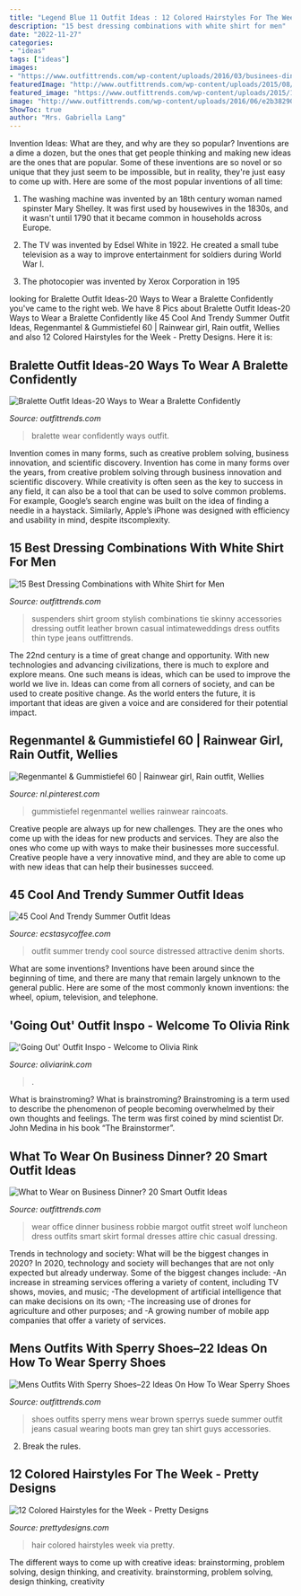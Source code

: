 ```yaml
---
title: "Legend Blue 11 Outfit Ideas : 12 Colored Hairstyles For The Week"
description: "15 best dressing combinations with white shirt for men"
date: "2022-11-27"
categories:
- "ideas"
tags: ["ideas"]
images:
- "https://www.outfittrends.com/wp-content/uploads/2016/03/businees-dinner-13.jpg"
featuredImage: "http://www.outfittrends.com/wp-content/uploads/2015/08/men-white-shirt-outfit-ideas6.jpg"
featured_image: "https://www.outfittrends.com/wp-content/uploads/2015/11/399ccd8de7fbb0f3a1422250ecac3735.jpg"
image: "http://www.outfittrends.com/wp-content/uploads/2016/06/e2b38290d0fc67be05b573ec3d1fb972.jpg"
ShowToc: true
author: "Mrs. Gabriella Lang"
---
```



Invention Ideas: What are they, and why are they so popular?
Inventions are a dime a dozen, but the ones that get people thinking and making new ideas are the ones that are popular. Some of these inventions are so novel or so unique that they just seem to be impossible, but in reality, they're just easy to come up with. Here are some of the most popular inventions of all time: 
1. The washing machine was invented by an 18th century woman named spinster Mary Shelley. It was first used by housewives in the 1830s, and it wasn't until 1790 that it became common in households across Europe.

2. The TV was invented by Edsel White in 1922. He created a small tube television as a way to improve entertainment for soldiers during World War I.

3. The photocopier was invented by Xerox Corporation in 195
	

		
looking for Bralette Outfit Ideas-20 Ways to Wear a Bralette Confidently you've came to the right web. We have 8 Pics about Bralette Outfit Ideas-20 Ways to Wear a Bralette Confidently like 45 Cool And Trendy Summer Outfit Ideas, Regenmantel &amp; Gummistiefel 60 | Rainwear girl, Rain outfit, Wellies and also 12 Colored Hairstyles for the Week - Pretty Designs. Here it is:
		
    
## Bralette Outfit Ideas-20 Ways To Wear A Bralette Confidently

<img loading=lazy src="https://www.outfittrends.com/wp-content/uploads/2015/11/399ccd8de7fbb0f3a1422250ecac3735.jpg" onerror="this.onerror=null;this.src='https://tse4.mm.bing.net/th?id=OIP.9wGolpHakXbwQh2lWrviTAAAAA&amp;pid=15.1';" alt="Bralette Outfit Ideas-20 Ways to Wear a Bralette Confidently">

_Source: outfittrends.com_

>bralette wear confidently ways outfit. 

	

Invention comes in many forms, such as creative problem solving, business innovation, and scientific discovery.
Invention has come in many forms over the years, from creative problem solving through business innovation and scientific discovery. While creativity is often seen as the key to success in any field, it can also be a tool that can be used to solve common problems. For example, Google’s search engine was built on the idea of finding a needle in a haystack. Similarly, Apple’s iPhone was designed with efficiency and usability in mind, despite itscomplexity.

    
## 15 Best Dressing Combinations With White Shirt For Men

<img loading=lazy src="http://www.outfittrends.com/wp-content/uploads/2015/08/men-white-shirt-outfit-ideas6.jpg" onerror="this.onerror=null;this.src='https://tse3.mm.bing.net/th?id=OIP.gmEMQ9R2qBHW7qRMcJwuRwAAAA&amp;pid=15.1';" alt="15 Best Dressing Combinations with White Shirt for Men">

_Source: outfittrends.com_

>suspenders shirt groom stylish combinations tie skinny accessories dressing outfit leather brown casual intimateweddings dress outfits thin type jeans outfittrends. 

	

The 22nd century is a time of great change and opportunity. With new technologies and advancing civilizations, there is much to explore and explore means. One such means is ideas, which can be used to improve the world we live in. Ideas can come from all corners of society, and can be used to create positive change. As the world enters the future, it is important that ideas are given a voice and are considered for their potential impact.

    
## Regenmantel &amp; Gummistiefel 60 | Rainwear Girl, Rain Outfit, Wellies

<img loading=lazy src="https://i.pinimg.com/736x/6f/41/93/6f419390524d9edb108eb687d20f30c9.jpg" onerror="this.onerror=null;this.src='https://tse3.mm.bing.net/th?id=OIP.OP9RexDZCG4SMt5-sdtykAHaLp&amp;pid=15.1';" alt="Regenmantel &amp; Gummistiefel 60 | Rainwear girl, Rain outfit, Wellies">

_Source: nl.pinterest.com_

>gummistiefel regenmantel wellies rainwear raincoats. 

	

Creative people are always up for new challenges. They are the ones who come up with the ideas for new products and services. They are also the ones who come up with ways to make their businesses more successful. Creative people have a very innovative mind, and they are able to come up with new ideas that can help their businesses succeed.

    
## 45 Cool And Trendy Summer Outfit Ideas

<img loading=lazy src="https://i0.wp.com/www.ecstasycoffee.com/wp-content/uploads/2017/11/All-Black.jpg?resize=366%2C876" onerror="this.onerror=null;this.src='https://tse2.mm.bing.net/th?id=OIP.FX69_4SfsbEakluM1w69JgAAAA&amp;pid=15.1';" alt="45 Cool And Trendy Summer Outfit Ideas">

_Source: ecstasycoffee.com_

>outfit summer trendy cool source distressed attractive denim shorts. 

	

What are some inventions?
Inventions have been around since the beginning of time, and there are many that remain largely unknown to the general public. Here are some of the most commonly known inventions: the wheel, opium, television, and telephone.

    
## &#039;Going Out&#039; Outfit Inspo - Welcome To Olivia Rink

<img loading=lazy src="https://oliviarink.com/wp-content/uploads/2017/12/olivia-rink-24.jpg" onerror="this.onerror=null;this.src='https://tse1.mm.bing.net/th?id=OIP.3-lPq6vaxIZz26aObsaNWQHaLH&amp;pid=15.1';" alt="&#039;Going Out&#039; Outfit Inspo - Welcome to Olivia Rink">

_Source: oliviarink.com_

>. 

	

What is brainstroming?
What is brainstroming? Brainstroming is a term used to describe the phenomenon of people becoming overwhelmed by their own thoughts and feelings. The term was first coined by mind scientist Dr. John Medina in his book “The Brainstormer”.

    
## What To Wear On Business Dinner? 20 Smart Outfit Ideas

<img loading=lazy src="https://www.outfittrends.com/wp-content/uploads/2016/03/businees-dinner-13.jpg" onerror="this.onerror=null;this.src='https://tse3.mm.bing.net/th?id=OIP.uM9xOgFcCD2WFS3XnN5kaQHaLH&amp;pid=15.1';" alt="What to Wear on Business Dinner? 20 Smart Outfit Ideas">

_Source: outfittrends.com_

>wear office dinner business robbie margot outfit street wolf luncheon dress outfits smart skirt formal dresses attire chic casual dressing. 

	

Trends in technology and society: What will be the biggest changes in 2020?
In 2020, technology and society will bechanges that are not only expected but already underway. 
Some of the biggest changes include: 
-An increase in streaming services offering a variety of content, including TV shows, movies, and music; 
-The development of artificial intelligence that can make decisions on its own; 
-The increasing use of drones for agriculture and other purposes; and 
-A growing number of mobile app companies that offer a variety of services.

    
## Mens Outfits With Sperry Shoes–22 Ideas On How To Wear Sperry Shoes

<img loading=lazy src="http://www.outfittrends.com/wp-content/uploads/2016/06/e2b38290d0fc67be05b573ec3d1fb972.jpg" onerror="this.onerror=null;this.src='https://tse1.mm.bing.net/th?id=OIP.OKnSWgEtSov5mQC8Ddvq3QHaLF&amp;pid=15.1';" alt="Mens Outfits With Sperry Shoes–22 Ideas On How To Wear Sperry Shoes">

_Source: outfittrends.com_

>shoes outfits sperry mens wear brown sperrys suede summer outfit jeans casual wearing boots man grey tan shirt guys accessories. 

	

2. Break the rules.

    
## 12 Colored Hairstyles For The Week - Pretty Designs

<img loading=lazy src="https://www.prettydesigns.com/wp-content/uploads/2014/07/Blue-and-Green-Hair.jpg" onerror="this.onerror=null;this.src='https://tse3.mm.bing.net/th?id=OIP.VoWrVUH4QV90IfsRkVAsZgHaN9&amp;pid=15.1';" alt="12 Colored Hairstyles for the Week - Pretty Designs">

_Source: prettydesigns.com_

>hair colored hairstyles week via pretty. 

	

The different ways to come up with creative ideas: brainstorming, problem solving, design thinking, and creativity.
brainstorming, problem solving, design thinking, creativity

